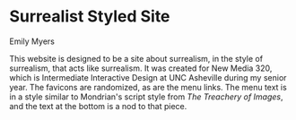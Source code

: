 Surrealist Styled Site
===================================
Emily Myers

This website is designed to be a site about surrealism, in the style of surrealism, that acts like surrealism.  It was created for New Media 320, which is Intermediate Interactive Design at UNC Asheville during my senior year.  The favicons are randomized, as are the menu links.  The menu text is in a style similar to Mondrian's script style from _The Treachery of Images_, and the text at the bottom is a nod to that piece.